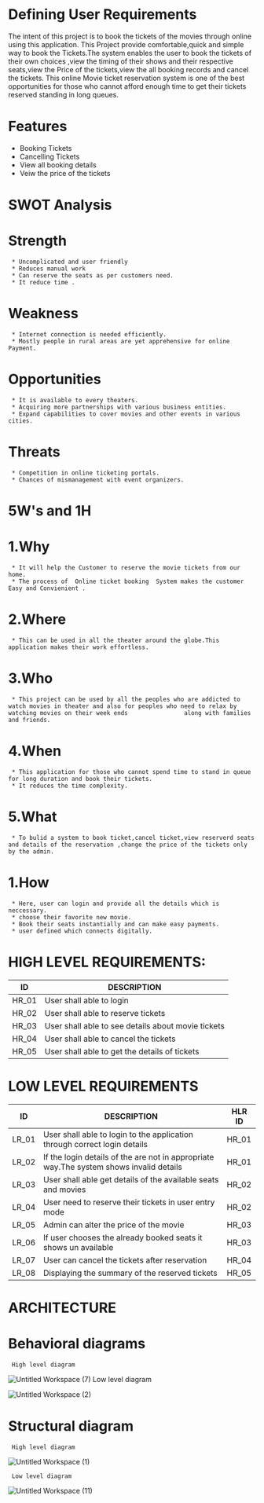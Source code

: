 # Defining User Requirements
  The intent of this project is to book the tickets of the movies through online using this application. This Project provide comfortable,quick and simple way to book the Tickets.The system enables the user to book the tickets of their own choices ,view the timing of their shows and their respective seats,view the Price of the tickets,view the all booking records and cancel the tickets. This online Movie ticket reservation system is one of the best opportunities for those who cannot afford enough time to get their tickets reserved standing in long queues.
# Features
 * Booking Tickets
 * Cancelling Tickets
 * View all booking details
 * Veiw the price of the tickets
# SWOT Analysis
 # Strength 
     * Uncomplicated and user friendly
     * Reduces manual work
     * Can reserve the seats as per customers need.
     * It reduce time .
 # Weakness
     * Internet connection is needed efficiently.
     * Mostly people in rural areas are yet apprehensive for online Payment.
 # Opportunities
     * It is available to every theaters.
     * Acquiring more partnerships with various business entities.
     * Expand capabilities to cover movies and other events in various cities.
 # Threats
     * Competition in online ticketing portals.
     * Chances of mismanagement with event organizers.
# 5W's and 1H
 # 1.Why
     * It will help the Customer to reserve the movie tickets from our home.
     * The process of  Online ticket booking  System makes the customer Easy and Convienient .
 # 2.Where 
     * This can be used in all the theater around the globe.This application makes their work effortless.
 # 3.Who
     * This project can be used by all the peoples who are addicted to watch movies in theater and also for peoples who need to relax by watching movies on their week ends                along with families and friends. 
 # 4.When
     * This application for those who cannot spend time to stand in queue for long duration and book their tickets.
     * It reduces the time complexity.
 # 5.What
     * To bulid a system to book ticket,cancel ticket,view reserverd seats and details of the reservation ,change the price of the tickets only by the admin.
 # 1.How
     * Here, user can login and provide all the details which is neccessary.
     * choose their favorite new movie.
     * Book their seats instantially and can make easy payments.
     * user defined which connects digitally.
# HIGH LEVEL REQUIREMENTS:
  |  ID |  DESCRIPTION |  
  |-----|--------------|
  |HR_01|User shall able to login|
  |HR_02|User shall able to reserve tickets| 
  |HR_03|User shall able to see details about movie tickets| 
  |HR_04|User shall able to cancel the  tickets|
  |HR_05|User shall able to get the details of tickets|
# LOW LEVEL REQUIREMENTS
  |  ID |  DESCRIPTION |HLR ID|  
  |-----|--------------|------|
  |LR_01| User shall able to login to the application through correct login details|HR_01|
  |LR_02| If the login details of the are not in appropriate way.The system shows invalid details|HR_01|
  |LR_03| User shall able get details of the available seats and movies|HR_02|
  |LR_04| User need to reserve their tickets in user entry mode|HR_02|
  |LR_05| Admin can alter the price of the movie|HR_03|
  |LR_06| If user chooses the already booked seats it shows un available|HR_03|
  |LR_07| User can cancel the tickets after reservation|HR_04|
  |LR_08| Displaying the summary of the reserved tickets|HR_05|
  
# ARCHITECTURE
  # Behavioral diagrams
     High level diagram
    
![Untitled Workspace (7)](https://user-images.githubusercontent.com/98879001/153560091-8f88cc61-7460-4e57-bd21-33a44e563722.png)
     Low level diagram
     
     
 ![Untitled Workspace (2)](https://user-images.githubusercontent.com/98879001/153572433-0fcd0d23-3359-4d70-8f39-9dd9f5b2f1cc.png)

  # Structural diagram
     High level diagram
  ![Untitled Workspace (1)](https://user-images.githubusercontent.com/98879001/153573634-130360ce-460b-4515-ac3b-137be4c0333c.png)


     Low level diagram
    
![Untitled Workspace (11)](https://user-images.githubusercontent.com/98879001/153573708-590fb9ad-2ab3-4698-9751-6442fb3bd5cd.png)

    

   
   
   
   
   
 
   
   
   
   
   
   
   
   
   
   
   
   
   
   
   
   
   
   
  
     
      

